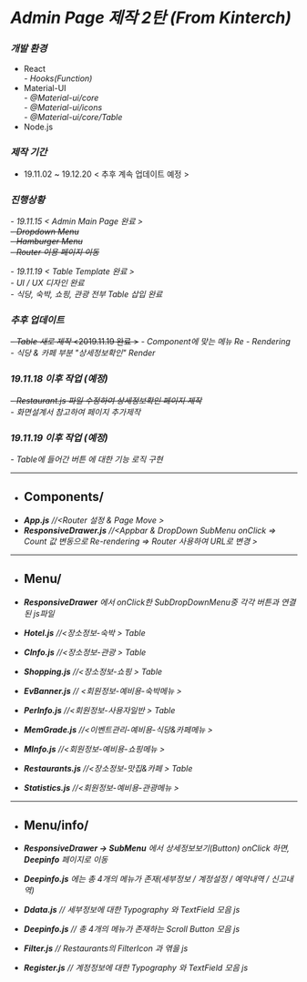 # *Admin Page 제작 2탄 (From Kinterch)*

### ***개발 환경***
 - React  
   *- Hooks(Function)*
 - Material-UI  
   *- @Material-ui/core*  
   *- @Material-ui/icons*  
   *- @Material-ui/core/Table*
 - Node.js  
 
 
 ### ***제작 기간***
 - 19.11.02 ~ 19.12.20 < 추후 계속 업데이트 예정 >

 ### ***진행상황***
  *- 19.11.15 < Admin Main Page 완료 >*  
    ~~*- Dropdown Menu*~~  
    ~~*- Hamburger Menu*~~  
    ~~*- Router 이용 페이지 이동*~~
    
  *- 19.11.19 < Table Template 완료 >*  
    *- UI / UX 디자인 완료*  
    *- 식당, 숙박, 쇼핑, 관광 전부 Table 삽입 완료*  
    
### ***추후 업데이트*** 
  ~~*- Table 새로 제작* <2019.11.19 완료 >~~
  *- Component에 맞는 메뉴 Re - Rendering*   
  *- 식당 & 카페 부분 "상세정보확인" Render*  

### ***19.11.18 이후 작업 (예정)***
  ~~- *Restaurant.js 파일 수정하여 상세정보확인 페이지 제작*~~  
  *- 화면설계서 참고하여 페이지 추가제작*   

### ***19.11.19 이후 작업 (예정)***
  *- Table에 들어간 버튼 에 대한 기능 로직 구현*

-----------------------
- ## Components/
 - ***App.js***  *//<Router 설정 & Page Move >* 
 - ***ResponsiveDrawer.js***   *//<Appbar & DropDown SubMenu onClick => Count 값 변동으로 Re-rendering => Router  사용하여 URL로 변경 >*

-----------------------
- ## Menu/
- ***ResponsiveDrawer*** *에서 onClick한 SubDropDownMenu중 각각 버튼과 연결된 js파일*

 - ***Hotel.js***  *//<장소정보-숙박 > Table*
 - ***CInfo.js***  *//<장소정보-관광 > Table* 
 - ***Shopping.js***  *//<장소정보-쇼핑 > Table* 
 - ***EvBanner.js***  *// <회원정보-예비용-숙박메뉴 >*
 - ***PerInfo.js***  *//<회원정보-사용자일반 > Table* 
 - ***MemGrade.js***  *//<이벤트관리-예비용-식당&카페메뉴 >* 
 - ***MInfo.js***  *//<회원정보-예비용-쇼핑메뉴 >* 
 - ***Restaurants.js***  *//<장소정보-맛집&카페 > Table* 
 - ***Statistics.js***  *//<회원정보-예비용-관광메뉴 >* 

-----------------------
- ## Menu/info/

- ***ResponsiveDrawer -> SubMenu*** *에서 상세정보보기(Button) onClick 하면,* ***Deepinfo*** *페이지로 이동*
- ***Deepinfo.js***  *에는 총 4개의 메뉴가 존재(세부정보 / 계정설정 / 예약내역 / 신고내역)*

 - ***Ddata.js***  *// 세부정보에 대한 Typography 와 TextField 모음 js*
 - ***Deepinfo.js***  *// 총 4개의 메뉴가 존재하는 Scroll Button 모음 js* 
 - ***Filter.js***  *// Restaurants의 FilterIcon 과 엮을 js* 
 - ***Register.js***  *// 계정정보에 대한 Typography 와 TextField 모음 js*
